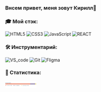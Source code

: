 ### Внсем привет, меня зовут Кирилл👋

### 🎓 Мой стэк:
<div>
  <img src="http://s1.iconbird.com/ico/2013/6/289/w512h5121371656117html5.png" width="20" title="HTML5">
  <img src="https://pngicon.ru/file/uploads/css3.png" width="20" title="CSS3">
  <img src="https://cdn.iconscout.com/icon/free/png-256/javascript-2752148-2284965.png" width="20" title="JavaScript">
  <img src="https://upload.wikimedia.org/wikipedia/commons/thumb/a/a7/React-icon.svg/1280px-React-icon.svg.png" width="30" title="REACT">
</div>

### 🛠️ Инструментарий:
<div>
  <img src="https://upload.wikimedia.org/wikipedia/commons/thumb/9/9a/Visual_Studio_Code_1.35_icon.svg/1024px-Visual_Studio_Code_1.35_icon.svg.png" width="20" title="VS_code">
  <img src="https://git-scm.com/images/logos/downloads/Git-Icon-1788C.png" width="20" title="Git">
  <img src="https://cdn2.downdetector.com/static/uploads/logo/figma2.png" width="20" title="Fligma">
</div>

### 📝 Статистика:
<div>
    <img src="https://github.com/kiars1/kiars1/blob/9d1a70309837de223fd7f20b1c5d7ee74ab3ac7c/Stat.png" width="100" title="Stat">
</div>
